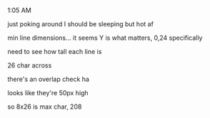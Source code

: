 1:05 AM

just poking around I should be sleeping but hot af

min line dimensions... it seems Y is what matters, 0,24 specifically

need to see how tall each line is

26 char across

there's an overlap check ha

looks like they're 50px high

so 8x26 is max char, 208


